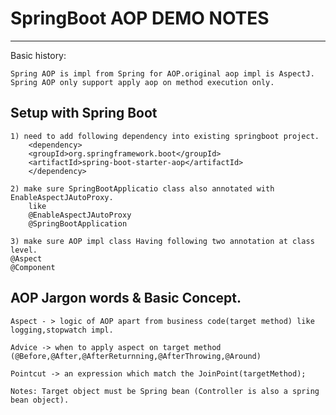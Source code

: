 # SpringBoot AOP DEMO NOTES
-------------------------------------
Basic history:

	Spring AOP is impl from Spring for AOP.original aop impl is AspectJ.
	Spring AOP only support apply aop on method execution only.

Setup with Spring Boot
-------------------------
	1) need to add following dependency into existing springboot project.
		<dependency>
	    <groupId>org.springframework.boot</groupId>
		<artifactId>spring-boot-starter-aop</artifactId>
		</dependency>

	2) make sure SpringBootApplicatio class also annotated with EnableAspectJAutoProxy.
		like 
		@EnableAspectJAutoProxy
		@SpringBootApplication
			
	3) make sure AOP impl class Having following two annotation at class level.
	@Aspect
	@Component
			


AOP Jargon words & Basic Concept.
----------------------------------
	Aspect - > logic of AOP apart from business code(target method) like logging,stopwatch impl.
	
	Advice -> when to apply aspect on target method  
	(@Before,@After,@AfterReturnning,@AfterThrowing,@Around)
	
	Pointcut -> an expression which match the JoinPoint(targetMethod);
	
	Notes: Target object must be Spring bean (Controller is also a spring bean object).
	
	
	
	
